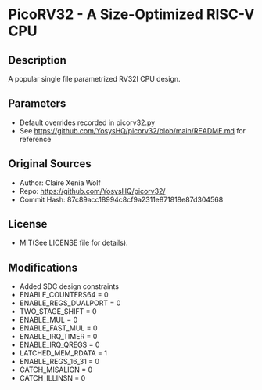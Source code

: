 PicoRV32 - A Size-Optimized RISC-V CPU
============================================

## Description

A popular single file parametrized RV32I CPU design.

## Parameters

- Default overrides recorded in picorv32.py
- See https://github.com/YosysHQ/picorv32/blob/main/README.md for reference

## Original Sources

- Author: Claire Xenia Wolf
- Repo: https://github.com/YosysHQ/picorv32/
- Commit Hash: 87c89acc18994c8cf9a2311e871818e87d304568

## License

- MIT(See LICENSE file for details).

## Modifications

- Added SDC design constraints
- ENABLE_COUNTERS64 = 0
- ENABLE_REGS_DUALPORT = 0
- TWO_STAGE_SHIFT = 0
- ENABLE_MUL = 0
- ENABLE_FAST_MUL = 0
- ENABLE_IRQ_TIMER = 0
- ENABLE_IRQ_QREGS = 0
- LATCHED_MEM_RDATA = 1
- ENABLE_REGS_16_31 = 0
- CATCH_MISALIGN = 0
- CATCH_ILLINSN = 0
